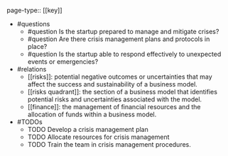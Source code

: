 page-type:: [[key]]
- #questions
	- #question Is the startup prepared to manage and mitigate crises?
	- #question Are there crisis management plans and protocols in place?
	- #question Is the startup able to respond effectively to unexpected events or emergencies?
- #relations
	- [[risks]]: potential negative outcomes or uncertainties that may affect the success and sustainability of a business model.
	- [[risks quadrant]]: the section of a business model that identifies potential risks and uncertainties associated with the model.
	- [[finance]]: the management of financial resources and the allocation of funds within a business model.
- #TODOs
	- TODO Develop a crisis management plan
	- TODO  Allocate resources for crisis management
	- TODO  Train the team in crisis management procedures.


